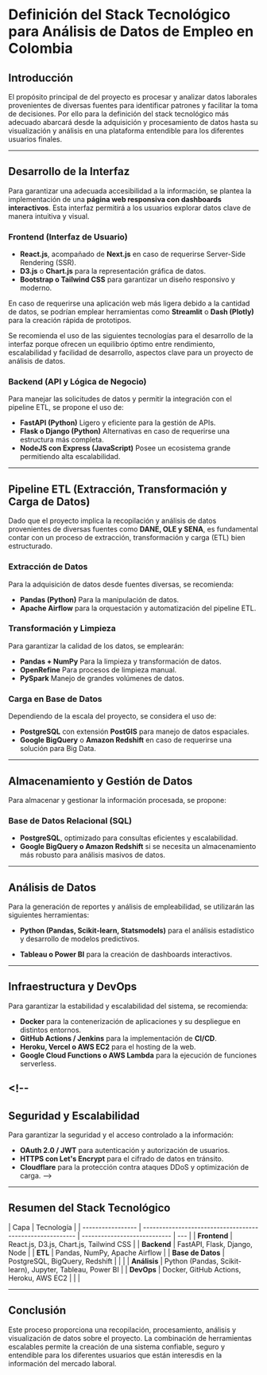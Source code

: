 # **Definición del Stack Tecnológico para Análisis de Datos de Empleo en Colombia**

## **Introducción**

El propósito principal de del proyecto es procesar y analizar datos laborales provenientes de diversas fuentes para identificar patrones y facilitar la toma de decisiones. Por ello para la definición del stack tecnológico más adecuado abarcará desde la adquisición y procesamiento de datos hasta su visualización y análisis en una plataforma entendible para los diferentes usuarios finales.

---

## **Desarrollo de la Interfaz**

Para garantizar una adecuada accesibilidad a la información, se plantea la implementación de una **página web responsiva con dashboards interactivos**. Esta interfaz permitirá a los usuarios explorar datos clave de manera intuitiva y visual.

### **Frontend (Interfaz de Usuario)**

- **React.js**, acompañado de **Next.js** en caso de requerirse Server-Side Rendering (SSR).
- **D3.js** o **Chart.js** para la representación gráfica de datos.
- **Bootstrap o Tailwind CSS** para garantizar un diseño responsivo y moderno.

En caso de requerirse una aplicación web más ligera debido a la cantidad de datos, se podrían emplear herramientas como **Streamlit** o **Dash (Plotly)** para la creación rápida de prototipos.

Se recomienda el uso de las siguientes tecnologías para el desarrollo de la interfaz porque ofrecen un equilibrio óptimo entre rendimiento, escalabilidad y facilidad de desarrollo, aspectos clave para un proyecto de análisis de datos.

### **Backend (API y Lógica de Negocio)**

Para manejar las solicitudes de datos y permitir la integración con el pipeline ETL, se propone el uso de:

- **FastAPI (Python)** Ligero y eficiente para la gestión de APIs.
- **Flask o Django (Python)** Alternativas en caso de requerirse una estructura más completa.
- **NodeJS con Express (JavaScript)** Posee un ecosistema grande permitiendo alta escalabilidad.

---

## **Pipeline ETL (Extracción, Transformación y Carga de Datos)**

Dado que el proyecto implica la recopilación y análisis de datos provenientes de diversas fuentes como **DANE, OLE y SENA**, es fundamental contar con un proceso de extracción, transformación y carga (ETL) bien estructurado.

### **Extracción de Datos**

Para la adquisición de datos desde fuentes diversas, se recomienda:

- **Pandas (Python)** Para la manipulación de datos.
- **Apache Airflow** para la orquestación y automatización del pipeline ETL.

### **Transformación y Limpieza**

Para garantizar la calidad de los datos, se emplearán:

- **Pandas + NumPy** Para la limpieza y transformación de datos.
- **OpenRefine** Para procesos de limpieza manual.
- **PySpark** Manejo de grandes volúmenes de datos.

### **Carga en Base de Datos**

Dependiendo de la escala del proyecto, se considera el uso de:

- **PostgreSQL** con extensión **PostGIS** para manejo de datos espaciales.
- **Google BigQuery** o **Amazon Redshift** en caso de requerirse una solución para Big Data.

---

## **Almacenamiento y Gestión de Datos**

Para almacenar y gestionar la información procesada, se propone:

### **Base de Datos Relacional (SQL)**

- **PostgreSQL**, optimizado para consultas eficientes y escalabilidad.
- **Google BigQuery o Amazon Redshift** si se necesita un almacenamiento más robusto para análisis masivos de datos.

<!--
 ### **Almacenamiento de Archivos (Datos sin Procesar)**
- **Google Drive, AWS S3 o Google Cloud Storage** para almacenar datasets en bruto antes del procesamiento.
-->

---

## **Análisis de Datos**

Para la generación de reportes y análisis de empleabilidad, se utilizarán las siguientes herramientas:

- **Python (Pandas, Scikit-learn, Statsmodels)** para el análisis estadístico y desarrollo de modelos predictivos.
<!-- - **Jupyter Notebooks** para la exploración y prueba de datos. -->
- **Tableau o Power BI** para la creación de dashboards interactivos.

---

## **Infraestructura y DevOps**

Para garantizar la estabilidad y escalabilidad del sistema, se recomienda:

- **Docker** para la contenerización de aplicaciones y su despliegue en distintos entornos.
- **GitHub Actions / Jenkins** para la implementación de **CI/CD**.
- **Heroku, Vercel o AWS EC2** para el hosting de la web.
- **Google Cloud Functions o AWS Lambda** para la ejecución de funciones serverless.

## <!--

## **Seguridad y Escalabilidad**

Para garantizar la seguridad y el acceso controlado a la información:

- **OAuth 2.0 / JWT** para autenticación y autorización de usuarios.
- **HTTPS con Let's Encrypt** para el cifrado de datos en tránsito.
- **Cloudflare** para la protección contra ataques DDoS y optimización de carga. -->

---

## **Resumen del Stack Tecnológico**

| Capa              | Tecnología                                                |
| ----------------- | --------------------------------------------------------- | ---------------------------- | --- |
| **Frontend**      | React.js, D3.js, Chart.js, Tailwind CSS                   |
| **Backend**       | FastAPI, Flask, Django, Node                              |
| **ETL**           | Pandas, NumPy, Apache Airflow                             |
| **Base de Datos** | PostgreSQL, BigQuery, Redshift                            |
| <!--              | **Almacenamiento**                                        | AWS S3, Google Cloud Storage | --> |
| **Análisis**      | Python (Pandas, Scikit-learn), Jupyter, Tableau, Power BI |
| **DevOps**        | Docker, GitHub Actions, Heroku, AWS EC2                   |
| <!--              | **Seguridad**                                             | OAuth 2.0, JWT, HTTPS        | --> |

---

## **Conclusión**

Este proceso proporciona una recopilación, procesamiento, análisis y visualización de datos sobre el proyecto. La combinación de herramientas escalables permite la creación de una sistema confiable, seguro y entendible para los diferentes usuarios que están interesdis en la información del mercado laboral.
